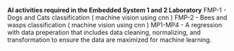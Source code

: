 **AI activities required in the Embedded System 1 and 2 Laboratory**
FMP-1 - Dogs and Cats classification ( machine vision using cnn )
FMP-2 - Bees and wasps classification ( machine vision using cnn )
MP1-MP4 - A regression with data preperation that includes data cleaning, normalizing, and transformation to ensure the data are maximized for machine learning. 
